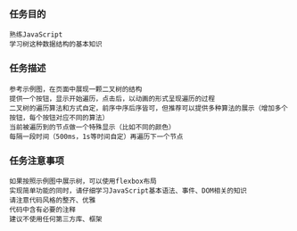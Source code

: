 ### 任务目的

	熟练JavaScript
	学习树这种数据结构的基本知识

### 任务描述

	参考示例图，在页面中展现一颗二叉树的结构
	提供一个按钮，显示开始遍历，点击后，以动画的形式呈现遍历的过程
	二叉树的遍历算法和方式自定，前序中序后序皆可，但推荐可以提供多种算法的展示（增加多个按钮，每个按钮对应不同的算法）
	当前被遍历到的节点做一个特殊显示（比如不同的颜色）
	每隔一段时间（500ms，1s等时间自定）再遍历下一个节点

### 任务注意事项

	如果按照示例图中展示树，可以使用flexbox布局
	实现简单功能的同时，请仔细学习JavaScript基本语法、事件、DOM相关的知识
	请注意代码风格的整齐、优雅
	代码中含有必要的注释
	建议不使用任何第三方库、框架

